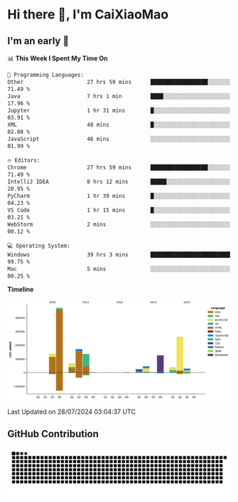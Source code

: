 # Hi there 👋, I'm CaiXiaoMao

## I'm an early 🐤
<!--START_SECTION:waka-->
📊 **This Week I Spent My Time On** 

```text
💬 Programming Languages: 
Other                    27 hrs 59 mins      ██████████████████░░░░░░░   71.49 % 
Java                     7 hrs 1 min         ████░░░░░░░░░░░░░░░░░░░░░   17.96 % 
Jupyter                  1 hr 31 mins        █░░░░░░░░░░░░░░░░░░░░░░░░   03.91 % 
XML                      48 mins             █░░░░░░░░░░░░░░░░░░░░░░░░   02.08 % 
JavaScript               46 mins             ░░░░░░░░░░░░░░░░░░░░░░░░░   01.99 % 

🔥 Editors: 
Chrome                   27 hrs 59 mins      ██████████████████░░░░░░░   71.49 % 
IntelliJ IDEA            8 hrs 12 mins       █████░░░░░░░░░░░░░░░░░░░░   20.95 % 
PyCharm                  1 hr 39 mins        █░░░░░░░░░░░░░░░░░░░░░░░░   04.23 % 
VS Code                  1 hr 15 mins        █░░░░░░░░░░░░░░░░░░░░░░░░   03.21 % 
WebStorm                 2 mins              ░░░░░░░░░░░░░░░░░░░░░░░░░   00.12 % 

💻 Operating System: 
Windows                  39 hrs 3 mins       █████████████████████████   99.75 % 
Mac                      5 mins              ░░░░░░░░░░░░░░░░░░░░░░░░░   00.25 % 
```

**Timeline**

![Lines of Code chart](https://raw.githubusercontent.com/caixiaomao/caixiaomao/main/assets/bar_graph.png)


 Last Updated on 28/07/2024 03:04:37 UTC
<!--END_SECTION:waka-->

## GitHub Contribution
<picture>
  <source media="(prefers-color-scheme: dark)" srcset="/dist/snake/github-contribution-grid-snake-dark.svg" />
  <source media="(prefers-color-scheme: light)" srcset="/dist/snake/github-contribution-grid-snake.svg" />
  <img alt="github contribution grid snake animation" src="/dist/snake/github-contribution-grid-snake.svg" />
</picture>
